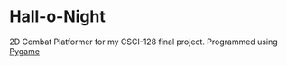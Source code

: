 # Hall-o-Night
2D Combat Platformer for my CSCI-128 final project.
Programmed using [Pygame]([url](https://www.pygame.org/news))
